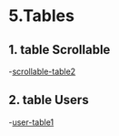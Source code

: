 
# 5.Tables

  ## 1. table Scrollable
  -[scrollable-table2](https://www.creative-tim.com/twcomponents/component/fixed-height-scrollable-table)
  ## 2. table Users
  -[user-table1](https://www.creative-tim.com/twcomponents/component/user-table)
